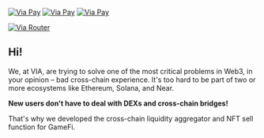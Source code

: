 
[![Via Pay](https://img.shields.io/badge/Via%20Pay-Live%20on%20Ethereum-blue)](https://pay.via.exchange/nft/bb811382-1f1b-4376-8884-5f74bd808f83/)
[![Via Pay](https://img.shields.io/badge/Via%20Pay-Live%20on%20Binance%20Smart%20Chain-yellow)](https://pay.via.exchange/nft/bb811382-1f1b-4376-8884-5f74bd808f83/)
[![Via Pay](https://img.shields.io/badge/Via%20Pay-Live%20on%20Polygon-blueviolet)](https://pay.via.exchange/nft/bb811382-1f1b-4376-8884-5f74bd808f83/)

[![Via Router](https://img.shields.io/badge/Via%20Router-Operates-green)](https://router.via.exchange)

## Hi!

We, at VIA, are trying to solve one of the most critical problems in Web3, in your opinion – bad cross-chain experience. It's too hard to be part of two or more ecosystems like Ethereum, Solana, and Near.

**New users don't have to deal with DEXs and cross-chain bridges!**

That's why we developed the cross-chain liquidity aggregator and NFT sell function for GameFi.
